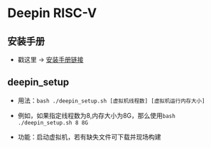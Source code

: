# Deepin RISC-V

## 安装手册

- 戳这里 -> [安装手册链接](./Installation_Guide.md)

## deepin_setup

<!-- - 注意：此脚本为半成品，攻城狮正在加紧赶工中（ -->

- 用法：```bash ./deepin_setup.sh [虚拟机线程数] [虚拟机运行内存大小]```

- 例如，如果指定线程数为8,内存大小为8G，那么使用```bash ./deepin_setup.sh 8 8G```

- 功能：启动虚拟机，若有缺失文件可下载并现场构建
